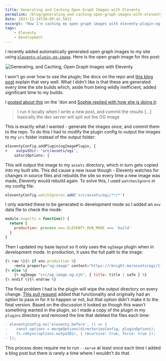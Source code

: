 ```yaml
---
title: Generating and Caching Open Graph Images with Eleventy
permalink: /blog/generating-and-caching-open-graph-images-with-eleventy/index.html
date: 2023-12-24T10:09:42.501Z
excerpt: "How I'm caching my open graph images with eleventy-plugin-og-image instead of generating them on every build"
tags:
    - Eleventy
    - Development
---
```


I recently added automatically generated open graph images to my site using [`eleventy-plugin-og-image`](https://github.com/KiwiKilian/eleventy-plugin-og-image). Here is the open graph image for this post:

<img style="border: 1px solid white;" src="/assets/ogi/bloggenerating-and-caching-open-graph-images-with-eleventy.png" alt="Generating, and Caching, Open Graph Images with Eleventy">

I won't go over how to use the plugin; the docs on the repo and [this blog post](https://lewisdale.dev/post/adding-statically-generated-open-graph-images/) explain that very well. What I didn't like is that these are generated every time the site builds which, aside from being wildly inefficient, added significant time to my builds.

I [posted about this](https://social.lol/@robb/111574217802419330) on the 'don and [Sophie replied with how she is doing it](https://social.lol/@sophie/111574234339127389):

> I run it locally when I write a new post, and commit the results [...] basically the dev server will spit out the OG image

This is exactly what I wanted - generate the images once, and commit them to the repo. To do this I had to modify the plugin config to output the images to my `src` folder instead of the output folder:

```diff
eleventyConfig.addPlugin(ogImagePlugin, {
+    outputDir: 'src/assets/ogi',
    satoriOptions: {
```

This will output the image to my `assets` directory, which in turn gets copied into my built site. This did cause a new issue though - Eleventy watches for changes in source files and rebuilds the site so every time a new image was made, Eleventy would rebuild again. To solve this, I used `watchesIgnore` in my config file:

```js
eleventyConfig.watchIgnores.add('src/assets/ogi/**/*')
```

I only wanted these to be generated in development mode so I added an `env` data file to check the mode:

```js
module.exports = function() {
  return {
    production: process.env.ELEVENTY_RUN_MODE === 'build'
  }
}
```

Then I updated my base layout so it only uses the `ogImage` plugin when in development mode. In production, it uses the full path to the image:

```js
{% raw %}{% if env.production %}
    <meta property="og:image" content="https://rknight.me/assets/ogi/{{ page.url | slugify }}.png">
{% else %}
    {% ogImage "src/og-image.og.njk", { title: title | safe } %}
{% endif %}{% endraw %}
```

The final problem I had is the plugin will wipe the output directory on every change. [This pull request](https://github.com/KiwiKilian/eleventy-plugin-og-image/pull/74) added that functionality and originally had an option to pass in for it to happen or not, but that option didn't make it to the final version. Based on the discussion it looked as though this wasn't something wanted in the plugin, so I made a copy of the plugin in my `plugins` directory and removed the line that deleted the files each time:

```diff
- eleventyConfig.on('eleventy.before', () => {
-    const options = mergeOptions(directoriesConfig, pluginOptions);
-    fs.rmSync(options.outputDir, { recursive: true, force: true });
- });
```

This process does require me to run `--serve` at least once each time I added a blog post but there is rarely a time where I wouldn't do that. 